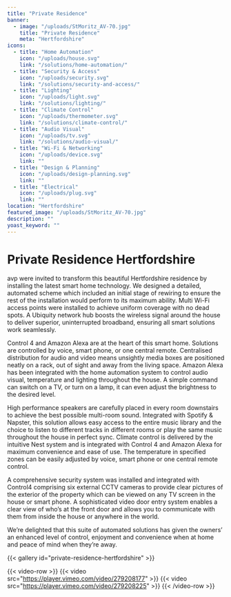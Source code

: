 ```yaml
---
title: "Private Residence"
banner: 
  - image: "/uploads/StMoritz_AV-70.jpg"
    title: "Private Residence"
    meta: "Hertfordshire"
icons: 
  - title: "Home Automation"
    icon: "/uploads/house.svg"
    link: "/solutions/home-automation/"
  - title: "Security & Access"
    icon: "/uploads/security.svg"
    link: "/solutions/security-and-access/"
  - title: "Lighting"
    icon: "/uploads/light.svg"
    link: "/solutions/lighting/"
  - title: "Climate Control"
    icon: "/uploads/thermometer.svg"
    link: "/solutions/climate-control/"
  - title: "Audio Visual"
    icon: "/uploads/tv.svg"
    link: "/solutions/audio-visual/"
  - title: "Wi-Fi & Networking"
    icon: "/uploads/device.svg"
    link: ""
  - title: "Design & Planning"
    icon: "/uploads/design-planning.svg"
    link: ""
  - title: "Electrical"
    icon: "/uploads/plug.svg"
    link: ""
location: "Hertfordshire"
featured_image: "/uploads/StMoritz_AV-70.jpg"
description: ""
yoast_keyword: ""
---
```


# Private Residence Hertfordshire

avp were invited to transform this beautiful Hertfordshire residence by installing the latest smart home technology. We designed a detailed, automated scheme which included an initial stage of rewiring to ensure the rest of the installation would perform to its maximum ability. Multi Wi-Fi access points were installed to achieve uniform coverage with no dead spots. A Ubiquity network hub boosts the wireless signal around the house to deliver superior, uninterrupted broadband, ensuring all smart solutions work seamlessly.

Control 4 and Amazon Alexa are at the heart of this smart home. Solutions are controlled by voice, smart phone, or one central remote. Centralised distribution for audio and video means unsightly media boxes are positioned neatly on a rack, out of sight and away from the living space.
Amazon Alexa has been integrated with the home automation system to control audio visual, temperature and lighting throughout the house. A simple command can switch on a TV, or turn on a lamp, it can even adjust the brightness to the desired level.

High performance speakers are carefully placed in every room downstairs to achieve the best possible multi-room sound. Integrated with Spotify & Napster, this solution allows easy access to the entire music library and the choice to listen to different tracks in different rooms or play the same music throughout the house in perfect sync. 
Climate control is delivered by the intuitive Nest system and is integrated with Control 4 and Amazon Alexa for maximum convenience and ease of use. The temperature in specified zones can be easily adjusted by voice, smart phone or one central remote control.

A comprehensive security system was installed and integrated with Control4 comprising six external CCTV cameras to provide clear pictures of the exterior of the property which can be viewed on any TV screen in the house or smart phone. A sophisticated video door entry system enables a clear view of who’s at the front door and allows you to communicate with them from inside the house or anywhere in the world.

We’re delighted that this suite of automated solutions has given the owners’ an enhanced level of control, enjoyment and convenience when at home and peace of mind when they’re away.

{{< gallery id="private-residence-hertfordshire" >}}

{{< video-row >}}
  {{< video src="https://player.vimeo.com/video/279208177" >}}
  {{< video src="https://player.vimeo.com/video/279208225" >}}
{{< /video-row >}}
